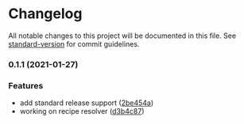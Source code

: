 # Changelog

All notable changes to this project will be documented in this file. See [standard-version](https://github.com/conventional-changelog/standard-version) for commit guidelines.

### 0.1.1 (2021-01-27)


### Features

* add standard release support ([2be454a](https://github.com/darkristy/recipe-app/commit/2be454a2d3809737c773bb06888da1530c3eb4c1))
* working on recipe resolver ([d3b4c87](https://github.com/darkristy/recipe-app/commit/d3b4c87a98a6ec40dc4438e2b2230a2b17ac736c))
